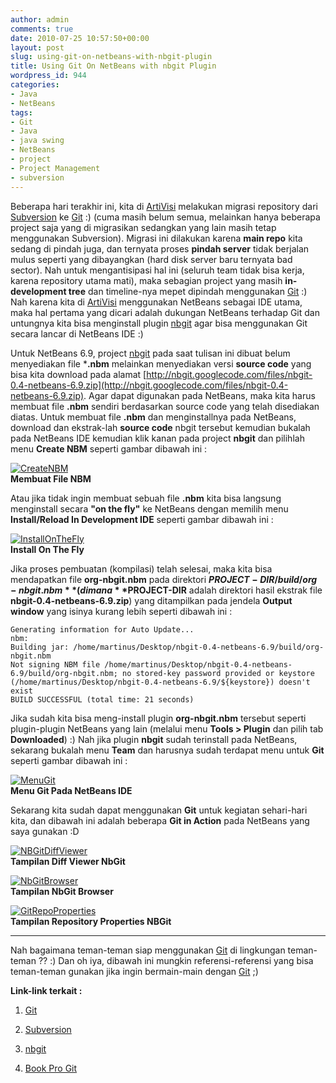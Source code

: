 ```yaml
---
author: admin
comments: true
date: 2010-07-25 10:57:50+00:00
layout: post
slug: using-git-on-netbeans-with-nbgit-plugin
title: Using Git On NetBeans with nbgit Plugin
wordpress_id: 944
categories:
- Java
- NetBeans
tags:
- Git
- Java
- java swing
- NetBeans
- project
- Project Management
- subversion
---
```


Beberapa hari terakhir ini, kita di [ArtiVisi](http://artivisi.com/) melakukan migrasi repository dari [Subversion](http://subversion.tigris.org/) ke [Git](http://git-scm.com/) :) (cuma masih belum semua, melainkan hanya beberapa project saja yang di migrasikan sedangkan yang lain masih tetap menggunakan Subversion). Migrasi ini dilakukan karena **main repo** kita sedang di pindah juga, dan ternyata proses **pindah server** tidak berjalan mulus seperti yang dibayangkan (hard disk server baru ternyata bad sector). Nah untuk mengantisipasi hal ini (seluruh team tidak bisa kerja, karena repository utama mati), maka sebagian project yang masih **in-development tree** dan timeline-nya mepet dipindah menggunakan [Git](http://git-scm.com/) :) Nah karena kita di [ArtiVisi](http://artivisi.com/) menggunakan NetBeans sebagai IDE utama, maka hal pertama yang dicari adalah dukungan NetBeans terhadap Git dan untungnya kita bisa menginstall plugin [nbgit](http://code.google.com/p/nbgit/) agar bisa menggunakan Git secara lancar di NetBeans IDE :)

Untuk NetBeans 6.9, project [nbgit](http://code.google.com/p/nbgit/) pada saat tulisan ini dibuat belum menyediakan file ***.nbm** melainkan menyediakan versi **source code** yang bisa kita download pada alamat [http://nbgit.googlecode.com/files/nbgit-0.4-netbeans-6.9.zip](http://nbgit.googlecode.com/files/nbgit-0.4-netbeans-6.9.zip). Agar dapat digunakan pada NetBeans, maka kita harus membuat file **.nbm** sendiri berdasarkan source code yang telah disediakan diatas. Untuk membuat file **.nbm** dan menginstallnya pada NetBeans, download dan ekstrak-lah **source code** nbgit tersebut kemudian bukalah pada NetBeans IDE kemudian klik kanan pada project **nbgit** dan pilihlah menu **Create NBM** seperti gambar dibawah ini :

[![CreateNBM](http://farm5.static.flickr.com/4099/4825927169_f37eec4d28_m.jpg)](http://www.flickr.com/photos/10243554@N02/4825927169/)  
**Membuat File NBM**

<!-- more -->
Atau jika tidak ingin membuat sebuah file **.nbm** kita bisa langsung menginstall secara **"on the fly"** ke NetBeans dengan memilih menu **Install/Reload In Development IDE** seperti gambar dibawah ini :

[![InstallOnTheFly](http://farm5.static.flickr.com/4079/4825927181_9a48df6ef1_m.jpg)](http://www.flickr.com/photos/10243554@N02/4825927181/)  
**Install On The Fly**

Jika proses pembuatan (kompilasi) telah selesai, maka kita bisa mendapatkan file **org-nbgit.nbm** pada direktori **$PROJECT-DIR/build/org-nbgit.nbm**  (dimana **$PROJECT-DIR** adalah direktori hasil ekstrak file **nbgit-0.4-netbeans-6.9.zip**) yang ditampilkan pada jendela **Output window** yang isinya kurang lebih seperti dibawah ini :

    
    
    Generating information for Auto Update...
    nbm:
    Building jar: /home/martinus/Desktop/nbgit-0.4-netbeans-6.9/build/org-nbgit.nbm
    Not signing NBM file /home/martinus/Desktop/nbgit-0.4-netbeans-6.9/build/org-nbgit.nbm; no stored-key password provided or keystore (/home/martinus/Desktop/nbgit-0.4-netbeans-6.9/${keystore}) doesn't exist
    BUILD SUCCESSFUL (total time: 21 seconds)
    



Jika sudah kita bisa meng-install plugin **org-nbgit.nbm** tersebut seperti plugin-plugin NetBeans yang lain (melalui menu **Tools > Plugin** dan pilih tab **Downloaded**) :) Nah jika plugin **nbgit** sudah terinstall pada NetBeans, sekarang bukalah menu **Team** dan harusnya sudah terdapat menu untuk **Git** seperti gambar dibawah ini :

[![MenuGit](http://farm5.static.flickr.com/4100/4826573772_1d4bc04612_m.jpg)](http://www.flickr.com/photos/10243554@N02/4826573772/)  
**Menu Git Pada NetBeans IDE**

Sekarang kita sudah dapat menggunakan **Git** untuk kegiatan sehari-hari kita, dan dibawah ini adalah beberapa **Git in Action** pada NetBeans yang saya gunakan :D







    

[![NBGitDiffViewer](http://farm5.static.flickr.com/4073/4826573774_308624c119.jpg)](http://www.flickr.com/photos/10243554@N02/4826573774/)  
**Tampilan Diff Viewer NbGit**
    

    

[![NbGitBrowser](http://farm5.static.flickr.com/4079/4826573776_a35921975a.jpg)](http://www.flickr.com/photos/10243554@N02/4826573776/)  
**Tampilan NbGit Browser**
    





    

[![GitRepoProperties](http://farm5.static.flickr.com/4138/4826573766_916c3eb2d0.jpg)](http://www.flickr.com/photos/10243554@N02/4826573766/)  
**Tampilan Repository Properties NBGit**  
****
    

    




Nah bagaimana teman-teman siap menggunakan [Git](http://git-scm.com/) di lingkungan teman-teman ?? :) Dan oh iya, dibawah ini mungkin referensi-referensi yang bisa teman-teman gunakan jika ingin bermain-main dengan [Git](http://git-scm.com/) ;)

**Link-link terkait :**




  1. [Git](http://git-scm.com/)


  2. [Subversion](http://subversion.tigris.org/)


  3. [nbgit](http://code.google.com/p/nbgit/)


  4. [Book Pro Git](http://progit.org/book/)


